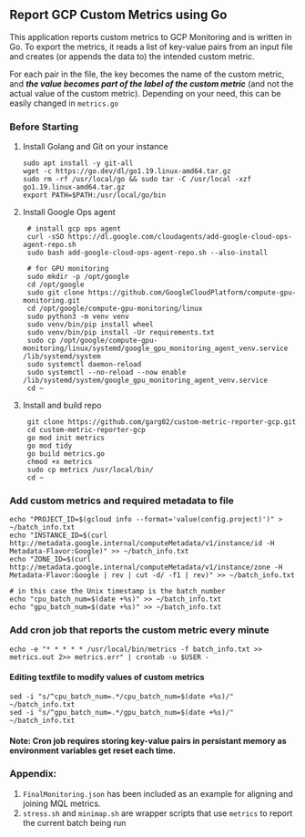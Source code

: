 ## Report GCP Custom Metrics using Go

This application reports custom metrics to GCP Monitoring and is written in Go. To export the metrics, it reads a list of key-value pairs from an input file and creates (or appends the data to) the intended custom metric.


For each pair in the file, the key becomes the name of the custom metric, and ***the value becomes part of the label of the custom metric*** (and not the actual value of the custom metric). Depending on your need, this can be easily changed in `metrics.go`

### Before Starting
1.  Install Golang and Git on your instance

        sudo apt install -y git-all
        wget -c https://go.dev/dl/go1.19.linux-amd64.tar.gz
        sudo rm -rf /usr/local/go && sudo tar -C /usr/local -xzf go1.19.linux-amd64.tar.gz
        export PATH=$PATH:/usr/local/go/bin
        
2. Install Google Ops agent

        # install gcp ops agent 
        curl -sSO https://dl.google.com/cloudagents/add-google-cloud-ops-agent-repo.sh
        sudo bash add-google-cloud-ops-agent-repo.sh --also-install

        # for GPU monitoring
        sudo mkdir -p /opt/google 
        cd /opt/google
        sudo git clone https://github.com/GoogleCloudPlatform/compute-gpu-monitoring.git 
        cd /opt/google/compute-gpu-monitoring/linux
        sudo python3 -m venv venv
        sudo venv/bin/pip install wheel
        sudo venv/bin/pip install -Ur requirements.txt
        sudo cp /opt/google/compute-gpu-monitoring/linux/systemd/google_gpu_monitoring_agent_venv.service /lib/systemd/system
        sudo systemctl daemon-reload
        sudo systemctl --no-reload --now enable /lib/systemd/system/google_gpu_monitoring_agent_venv.service
        cd ~

3. Install and build repo
        
        git clone https://github.com/garg02/custom-metric-reporter-gcp.git
        cd custom-metric-reporter-gcp
        go mod init metrics
        go mod tidy
        go build metrics.go
        chmod +x metrics
        sudo cp metrics /usr/local/bin/
        cd ~

### Add custom metrics and required metadata to file

```
echo "PROJECT_ID=$(gcloud info --format='value(config.project)')" > ~/batch_info.txt
echo "INSTANCE_ID=$(curl http://metadata.google.internal/computeMetadata/v1/instance/id -H Metadata-Flavor:Google)" >> ~/batch_info.txt
echo "ZONE_ID=$(curl http://metadata.google.internal/computeMetadata/v1/instance/zone -H Metadata-Flavor:Google | rev | cut -d/ -f1 | rev)" >> ~/batch_info.txt
        
# in this case the Unix timestamp is the batch_number
echo "cpu_batch_num=$(date +%s)" >> ~/batch_info.txt
echo "gpu_batch_num=$(date +%s)" >> ~/batch_info.txt
```
        
### Add cron job that reports the custom metric every minute
 
```
echo -e "* * * * * /usr/local/bin/metrics -f batch_info.txt >> metrics.out 2>> metrics.err" | crontab -u $USER -
```
       
#### Editing textfile to modify values of custom metrics
```
sed -i "s/^cpu_batch_num=.*/cpu_batch_num=$(date +%s)/" ~/batch_info.txt
sed -i "s/^gpu_batch_num=.*/gpu_batch_num=$(date +%s)/" ~/batch_info.txt
```

#### Note: Cron job requires storing key-value pairs in persistant memory as environment variables get reset each time.

### Appendix: 
1. `FinalMonitoring.json` has been included as an example for aligning and joining MQL metrics.
2. `stress.sh` and `minimap.sh` are wrapper scripts that use `metrics` to report the current batch being run
